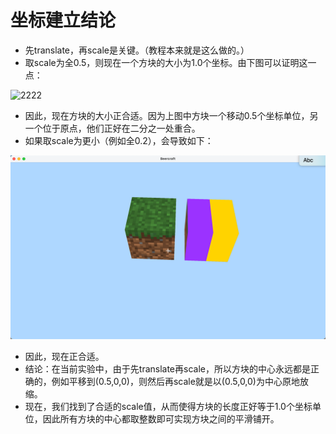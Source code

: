 # 坐标建立结论

- 先translate，再scale是关键。（教程本来就是这么做的。）
- 取scale为全0.5，则现在一个方块的大小为1.0个坐标。由下图可以证明这一点：

![2222](/Users/jiangjm/Desktop/2222.jpg)

- 因此，现在方块的大小正合适。因为上图中方块一个移动0.5个坐标单位，另一个位于原点，他们正好在二分之一处重合。
- 如果取scale为更小（例如全0.2），会导致如下：

![image-20230724215935763](./坐标建立结论.assets/image-20230724215935763.png)

- 因此，现在正合适。
- 结论：在当前实验中，由于先translate再scale，所以方块的中心永远都是正确的，例如平移到(0.5,0,0)，则然后再scale就是以(0.5,0,0)为中心原地放缩。
- 现在，我们找到了合适的scale值，从而使得方块的长度正好等于1.0个坐标单位，因此所有方块的中心都取整数即可实现方块之间的平滑铺开。

